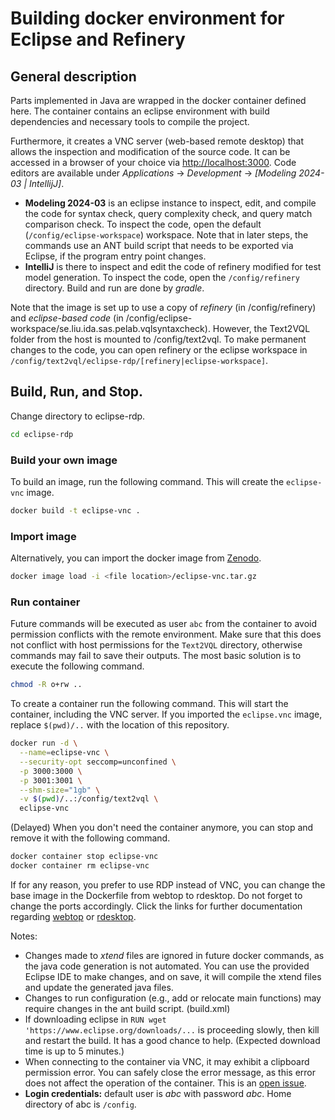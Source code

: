 # Building docker environment for Eclipse and Refinery

## General description
Parts implemented in Java are wrapped in the docker container defined here.
The container contains an eclipse environment with build dependencies and necessary tools to compile the project. 

Furthermore, it creates a VNC server (web-based remote desktop) that allows the inspection and modification of the source code. It can be accessed in a browser of your choice via [http://localhost:3000](http://localhost:3000).
Code editors are available under *Applications* -> *Development* -> *[Modeling 2024-03 | IntellijJ]*.
* **Modeling 2024-03** is an eclipse instance to inspect, edit, and compile the code for syntax check, query complexity check, and query match comparison check. To inspect the code, open the default (`/config/eclipse-workspace`) workspace. Note that in later steps, the commands use an ANT build script that needs to be exported via Eclipse, if the program entry point changes.
* **IntelliJ** is there to inspect and edit the code of refinery modified for test model generation. To inspect the code, open the `/config/refinery` directory. Build and run are done by  *gradle*.

Note that the image is set up to use a copy of *refinery* (in /config/refinery) and *eclipse-based code* (in /config/eclipse-workspace/se.liu.ida.sas.pelab.vqlsyntaxcheck).
However, the Text2VQL folder from the host is mounted to /config/text2vql. To make permanent changes to the code, you can open refinery or the eclipse workspace in `/config/text2vql/eclipse-rdp/[refinery|eclipse-workspace]`. 

## Build, Run, and Stop.

Change directory to eclipse-rdp.
```bash
cd eclipse-rdp
```

### Build your own image
To build an image, run the following command. This will create the `eclipse-vnc` image.
```bash
docker build -t eclipse-vnc .
```

### Import image
Alternatively, you can import the docker image from [Zenodo](https://doi.org/10.5281/zenodo.12742459).
```bash
docker image load -i <file location>/eclipse-vnc.tar.gz
```

### Run container

Future commands will be executed as user `abc` from the container to avoid permission conflicts with the remote environment.
Make sure that this does not conflict with host permissions for the `Text2VQL` directory, otherwise commands may fail to save their outputs.
The most basic solution is to execute the following command.
```bash
chmod -R o+rw ..
```

To create a container run the following command. This will start the container, including the VNC server. If you imported the `eclipse.vnc` image, replace `$(pwd)/..` with the location of this repository.
```bash
docker run -d \
  --name=eclipse-vnc \
  --security-opt seccomp=unconfined \
  -p 3000:3000 \
  -p 3001:3001 \
  --shm-size="1gb" \
  -v $(pwd)/..:/config/text2vql \
  eclipse-vnc
```

(Delayed) When you don't need the container anymore, you can stop and remove it with the following command.
```bash
docker container stop eclipse-vnc
docker container rm eclipse-vnc
```

If for any reason, you prefer to use RDP instead of VNC, you can change the base image in the Dockerfile from webtop to rdesktop. Do not forget to change the ports accordingly.
Click the links for further documentation regarding [webtop](https://docs.linuxserver.io/images/docker-webtop/) or [rdesktop](https://docs.linuxserver.io/images/docker-rdesktop/).

Notes: 
* Changes made to *xtend* files are ignored in future docker commands, as the java code generation is not automated. You can use the provided Eclipse IDE to make changes, and on save, it will compile the xtend files and update the generated java files.
* Changes to run configuration (e.g., add or relocate main functions) may require changes in the ant build script. (build.xml)
* If downloading eclipse in `RUN wget 'https://www.eclipse.org/downloads/...` is proceeding slowly, then kill and restart the build. It has a good chance to help. (Expected download time is up to 5 minutes.)
* When connecting to the container via VNC, it may exhibit a clipboard permission error. You can safely close the error message, as this error does not affect the operation of the container. This is an [open issue](https://github.com/kasmtech/KasmVNC/issues/219).
* **Login credentials:** default user is *abc* with password *abc*. Home directory of abc is `/config`.

